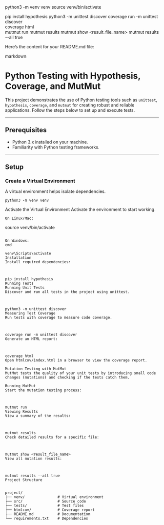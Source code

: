python3 -m venv venv
source venv/bin/activate





 pip install hypothesis
 python3 -m unittest discover
 coverage run -m unittest discover  
 coverage html            
 mutmut run
 mutmut results
 mutmut show <result_file_name>
 mutmut results --all true 


Here’s the content for your README.md file:

markdown

# Python Testing with Hypothesis, Coverage, and MutMut

This project demonstrates the use of Python testing tools such as `unittest`, `hypothesis`, `coverage`, and `mutmut` for creating robust and reliable applications. Follow the steps below to set up and execute tests.

---

## Prerequisites

- Python 3.x installed on your machine.
- Familiarity with Python testing frameworks.

---

## Setup

### Create a Virtual Environment
A virtual environment helps isolate dependencies.

```
python3 -m venv venv

```
Activate the Virtual Environment
Activate the environment to start working.

```
On Linux/Mac:

```
source venv/bin/activate

```

On Windows:
cmd

venv\Scripts\activate
Installation
Install required dependencies:



pip install hypothesis
Running Tests
Running Unit Tests
Discover and run all tests in the project using unittest.



python3 -m unittest discover
Measuring Test Coverage
Run tests with coverage to measure code coverage.



coverage run -m unittest discover
Generate an HTML report:



coverage html
Open htmlcov/index.html in a browser to view the coverage report.

Mutation Testing with MutMut
MutMut tests the quality of your unit tests by introducing small code changes (mutations) and checking if the tests catch them.

Running MutMut
Start the mutation testing process:



mutmut run
Viewing Results
View a summary of the results:



mutmut results
Check detailed results for a specific file:



mutmut show <result_file_name>
View all mutation results:



mutmut results --all true
Project Structure


project/
├── venv/               # Virtual environment
├── src/                # Source code
├── tests/              # Test files
├── htmlcov/            # Coverage report
├── README.md           # Documentation
└── requirements.txt    # Dependencies